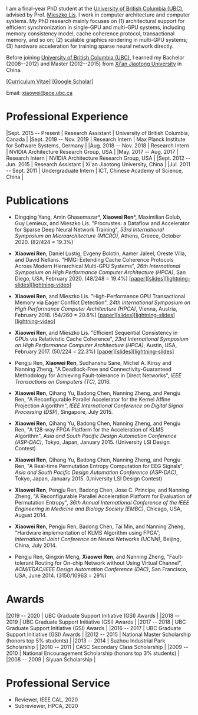 I am a final-year PhD student at the [University of British Columbia (UBC)](http://www.ece.ubc.ca), advised by Prof. [Mieszko Lis](http://mieszko.ece.ubc.ca). I work in computer architecture and computer systems. My PhD research mainly focuses on (1) architectural support for efficient synchronization in single-GPU and multi-GPU systems, including memory consistency model, cache coherence protocol, transactional memory, and so on; (2) scalable graphics rendering in multi-GPU systems; (3) hardware acceleration for training sparse neural network directly.

Before joining [University of British Columbia (UBC)](http://www.ece.ubc.ca), I earned my Bachelor (2008--2012) and Master (2012--2015) from [Xi'an Jiaotong University](http://en.xjtu.edu.cn) in China.

[[Curriculum Vitae](./docs/Xiaowei_Ren_CV.pdf)] [[Google Scholar](https://scholar.google.ca/citations?user=5t92QC0AAAAJ&hl=en)]

Email: xiaowei@ece.ubc.ca

# Professional Experience

|Sept. 2015 -- Present   |  Research Assistant  | University of British Columbia, Canada             |
|Sept. 2019 -- Nov. 2019 | Research Intern      | Max Planck Institute for Software Systems, Germany |
|Aug. 2018 -- Nov. 2018  | Research Intern      | NVIDIA Architecture Research Group, USA            |
|May. 2017 -- Aug. 2017  | Research Intern      | NVIDIA Architecture Research Group, USA            |
|Sept. 2012 -- Jun. 2015 | Research Assistant   | Xi'an Jiaotong University, China                   |
|Jul. 2011 -- Sept. 2011 | Undergraduate Intern | ICT, Chinese Academy of Science, China             |

# Publications

* Dingqing Yang, Amin Ghasemazar\*, **Xiaowei Ren**\*, Maximilian Golub, Guy Lemieux, and Mieszko Lis. "Procrustes: a Dataflow and Accelerator for Sparse Deep Neural Network Training", _53rd International Symposium on Microarchitecture (MICRO)_, Athens, Greece, October 2020. (82/424 = 19.3%)

* **Xiaowei Ren**, Daniel Lustig, Evgeny Bolotin, Aamer Jaleel, Oreste Villa, and David Nellans. "HMG: Extending Cache Coherence Protocols Across Modern Hierarchical Multi-GPU Systems", _26th International Symposium on High Performance Computer Architecture (HPCA)_, San Diego, USA, February 2020. (48/248 = 19.4%) [[paper](./docs/HPCA2020/HMG-HPCA2020.pdf)][[slides](./docs/HPCA2020/HMG-HPCA2020.pptx)][[lightning-slides](./docs/HPCA2020/HMG-HPCA2020-Lightning.pptx)][[lightning-video](https://youtu.be/FEG6lYoWeIE)]

* **Xiaowei Ren**, and Mieszko Lis. "High-Performance GPU Transactional Memory via Eager Conflict Detection", _24th International Symposium on High Performance Computer Architecture (HPCA)_, Vienna, Austria, February 2018. (54/260 = 20.8%) [[paper](./docs/HPCA2018/GETM-HPCA2018.pdf)][[slides](./docs/HPCA2018/GETM-HPCA2018.pptx)][[lightning-slides](./docs/HPCA2018/GETM-HPCA2018-Lightning.pptx)][[lightning-video](https://youtu.be/WTIKRyiUYtQ)]

* **Xiaowei Ren**, and Mieszko Lis. "Efficient Sequential Consistency in GPUs via Relativistic Cache Coherence", _23rd International Symposium on High Performance Computer Architecture (HPCA)_, Austin, USA, February 2017. (50/224 = 22.3%) [[paper](./docs/HPCA2017/RCC-HPCA2017.pdf)][[slides](./docs/HPCA2017/RCC-HPCA2017.pptx)][[lightning-slides](./docs/HPCA2017/RCC-HPCA2017-Lightning.pptx)]

* Pengju Ren, **Xiaowei Ren**, Sudhanshu Sane, Michel A. Kinsy and Nanning Zheng, "A Deadlock-Free and Connectivity-Guaranteed Methodology for Achieving Fault-tolerance in Direct Networks", _IEEE Transactions on Computers (TC)_, 2016.

* **Xiaowei Ren**, Qihang Yu, Badong Chen, Nanning Zheng, and Pengju Ren, "A Reconfigurable Parallel Accelerator for the Kernel Affine Projection Algorithm", _IEEE International Conference on Digital Signal Processing (DSP)_, Singapore, July 2015.

* **Xiaowei Ren**, Qihang Yu, Badong Chen, Nanning Zheng, and Pengju Ren, "A 128-way FPGA Platform for the Acceleration of KLMS Algorithm", _Asia and South Pacific Design Automation Conference (ASP-DAC)_, Tokyo, Japan, January 2015. (University LSI Design Contest)

* **Xiaowei Ren**, Qihang Yu, Badong Chen, Nanning Zheng, and Pengju Ren, "A Real-time Permutation Entropy Computation for EEG Signals", _Asia and South Pacific Design Automation Conference (ASP-DAC)_, Tokyo, Japan, January 2015. (University LSI Design Contest)

* **Xiaowei Ren**, Pengju Ren, Badong Chen, Jose C. Principe, and Nanning Zheng, "A Reconfigurable Parallel Acceleration Platform for Evaluation of Permutation Entropy", _36th Annual International Conference of the IEEE Engineering in Medicine and Biology Society (EMBC)_, Chicago, USA, August 2014.

* **Xiaowei Ren**, Pengju Ren, Badong Chen, Tai Min, and Nanning Zheng, "Hardware implementation of KLMS Algorithm using FPGA", _International Joint Conference on Neural Networks (IJCNN)_, Beijing, China, July 2014.

* Pengju Ren, Qingxin Meng, **Xiaowei Ren**, and Nanning Zheng, "Fault-tolerant Routing for On-chip Network without Using Virtual Channel", _ACM/EDAC/IEEE Design Automation Conference (DAC)_, San Francisco, USA, June 2014. (3150/10963 = 29%)

# Awards

|2019 -- 2020 | UBC Graduate Support Initiative (GSI) Awards                |
|2018 -- 2019 | UBC Graduate Support Initiative (GSI) Awards                |
|2017 -- 2018 | UBC Graduate Support Initiative (GSI) Awards                |
|2016 -- 2017 | UBC Graduate Support Initiative (GSI) Awards                |
|2012 -- 2015 | National Master Scholarship (honors top 5% students)        |
|2013 -- 2014 | Suzhou Industrial Park Scholarship                          |
|2010 -- 2011 | CASC Secondary Class Scholarship                            |
|2009 -- 2010 | National Encouragement Scholarship (honors top 3% students) |
|2008 -- 2009 | Siyuan Scholarship                                          |

# Professional Service

* Reviewer, IEEE CAL, 2020
* Subreviewer, HPCA, 2020
